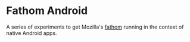 # Fathom Android
A series of experiments to get Mozilla's [fathom][] running in the context of
native Android apps.

[fathom]: https://github.com/mozilla/fathom
